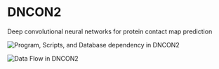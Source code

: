# DNCON2
Deep convolutional neural networks for protein contact map prediction

![Program, Scripts, and Database dependency in DNCON2](https://github.com/multicom-toolbox/DNCON2/blob/master/dependency.PNG)

![Data Flow in DNCON2](https://github.com/multicom-toolbox/DNCON2/blob/master/dataflow.PNG)
